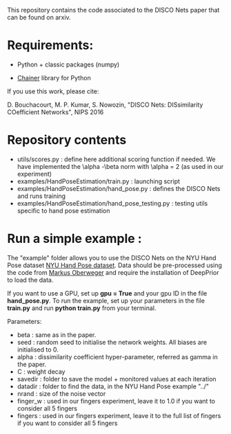 This repository contains the code associated to the DISCO Nets paper that can be found on arxiv.

# Requirements:
 
* Python + classic packages (numpy)

* [Chainer](http://chainer.org/) library for Python

If you use this work, please cite:

D. Bouchacourt, M. P. Kumar, S. Nowozin, "DISCO Nets: DISsimilarity COefficient Networks", NIPS 2016

# Repository contents

* utils/scores.py : define here additional scoring function if needed. We have implemented the \alpha -\beta norm with \alpha = 2 (as used in our experiment)
* examples/HandPoseEstimation/train.py : launching script
* examples/HandPoseEstimation/hand_pose.py : defines the DISCO Nets and runs training
* examples/HandPoseEstimation/hand_pose_testing.py : testing utils specific to hand pose estimation

# Run a simple example :

The "example" folder allows you to use the DISCO Nets on the NYU Hand Pose dataset [NYU Hand Pose dataset](http://cims.nyu.edu/~tompson/NYU_Hand_Pose_Dataset.htm). Data should be pre-processed using the code from [Markus Oberweger](https://cvarlab.icg.tugraz.at/projects/hand_detection/) and require the installation of DeepPrior to load the data.

If you want to use a GPU, set up **gpu = True** and your gpu ID in the file **hand_pose.py**. To run the example, set up your parameters in the file **train.py** and run **python train.py** from your terminal. 

Parameters:

* 	beta : same as in the paper.
*	seed : random seed to initialise the network weights. All biases are initialised to 0.
*	alpha : dissimilarity coefficient hyper-parameter, referred as gamma in the paper.
*	C : weight decay 
*	savedir : folder to save the model + monitored values at each iteration
*	datadir : folder to find the data, in the NYU Hand Pose example "../"
*	nrand : size of the noise vector
*	finger_w : used in our fingers experiment, leave it to 1.0 if you want to consider all 5 fingers
*	fingers :  used in our fingers experiment, leave it to the full list of fingers if you want to consider all 5 fingers